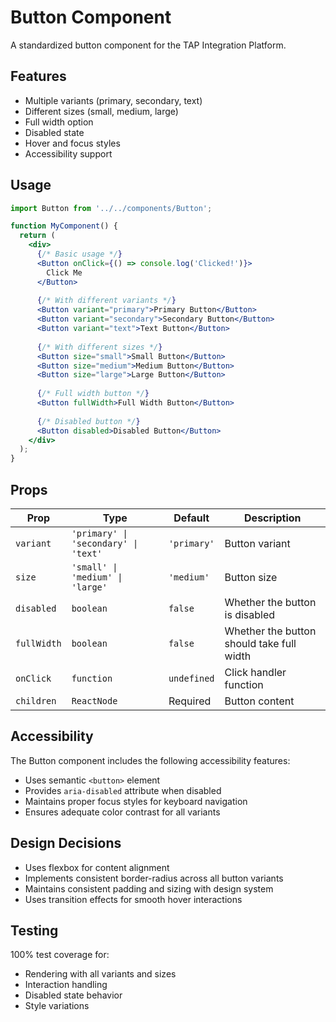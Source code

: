 # Button Component

A standardized button component for the TAP Integration Platform.

## Features

- Multiple variants (primary, secondary, text)
- Different sizes (small, medium, large)
- Full width option
- Disabled state
- Hover and focus styles
- Accessibility support

## Usage

```jsx
import Button from '../../components/Button';

function MyComponent() {
  return (
    <div>
      {/* Basic usage */}
      <Button onClick={() => console.log('Clicked!')}>
        Click Me
      </Button>
      
      {/* With different variants */}
      <Button variant="primary">Primary Button</Button>
      <Button variant="secondary">Secondary Button</Button>
      <Button variant="text">Text Button</Button>
      
      {/* With different sizes */}
      <Button size="small">Small Button</Button>
      <Button size="medium">Medium Button</Button>
      <Button size="large">Large Button</Button>
      
      {/* Full width button */}
      <Button fullWidth>Full Width Button</Button>
      
      {/* Disabled button */}
      <Button disabled>Disabled Button</Button>
    </div>
  );
}
```

## Props

| Prop | Type | Default | Description |
|------|------|---------|-------------|
| `variant` | `'primary' \| 'secondary' \| 'text'` | `'primary'` | Button variant |
| `size` | `'small' \| 'medium' \| 'large'` | `'medium'` | Button size |
| `disabled` | `boolean` | `false` | Whether the button is disabled |
| `fullWidth` | `boolean` | `false` | Whether the button should take full width |
| `onClick` | `function` | `undefined` | Click handler function |
| `children` | `ReactNode` | Required | Button content |

## Accessibility

The Button component includes the following accessibility features:

- Uses semantic `<button>` element
- Provides `aria-disabled` attribute when disabled
- Maintains proper focus styles for keyboard navigation
- Ensures adequate color contrast for all variants

## Design Decisions

- Uses flexbox for content alignment
- Implements consistent border-radius across all button variants
- Maintains consistent padding and sizing with design system
- Uses transition effects for smooth hover interactions

## Testing

100% test coverage for:
- Rendering with all variants and sizes
- Interaction handling
- Disabled state behavior
- Style variations